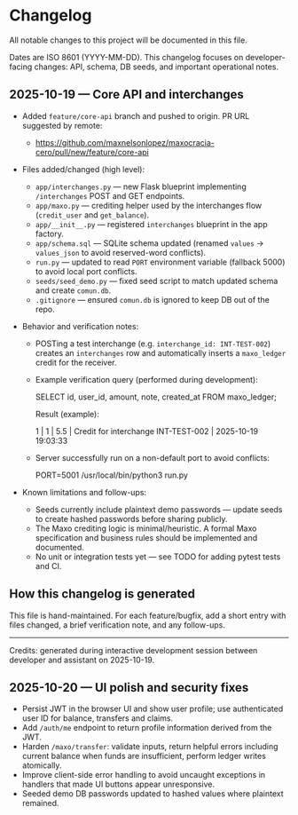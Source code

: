 # Changelog

All notable changes to this project will be documented in this file.

Dates are ISO 8601 (YYYY-MM-DD). This changelog focuses on developer-facing changes: API, schema, DB seeds, and important operational notes.

## 2025-10-19 — Core API and interchanges

- Added `feature/core-api` branch and pushed to origin. PR URL suggested by remote:

  - https://github.com/maxnelsonlopez/maxocracia-cero/pull/new/feature/core-api

- Files added/changed (high level):

  - `app/interchanges.py` — new Flask blueprint implementing `/interchanges` POST and GET endpoints.
  - `app/maxo.py` — crediting helper used by the interchanges flow (`credit_user` and `get_balance`).
  - `app/__init__.py` — registered `interchanges` blueprint in the app factory.
  - `app/schema.sql` — SQLite schema updated (renamed `values` -> `values_json` to avoid reserved-word conflicts).
  - `run.py` — updated to read `PORT` environment variable (fallback 5000) to avoid local port conflicts.
  - `seeds/seed_demo.py` — fixed seed script to match updated schema and create `comun.db`.
  - `.gitignore` — ensured `comun.db` is ignored to keep DB out of the repo.

- Behavior and verification notes:

  - POSTing a test interchange (e.g. `interchange_id: INT-TEST-002`) creates an `interchanges` row and automatically inserts a `maxo_ledger` credit for the receiver.
  - Example verification query (performed during development):

    SELECT id, user_id, amount, note, created_at FROM maxo_ledger;

    Result (example):

    1 | 1 | 5.5 | Credit for interchange INT-TEST-002 | 2025-10-19 19:03:33

  - Server successfully run on a non-default port to avoid conflicts:

    PORT=5001 /usr/local/bin/python3 run.py

- Known limitations and follow-ups:
  - Seeds currently include plaintext demo passwords — update seeds to create hashed passwords before sharing publicly.
  - The Maxo crediting logic is minimal/heuristic. A formal Maxo specification and business rules should be implemented and documented.
  - No unit or integration tests yet — see TODO for adding pytest tests and CI.

## How this changelog is generated

This file is hand-maintained. For each feature/bugfix, add a short entry with files changed, a brief verification note, and any follow-ups.

---

Credits: generated during interactive development session between developer and assistant on 2025-10-19.

## 2025-10-20 — UI polish and security fixes

- Persist JWT in the browser UI and show user profile; use authenticated user ID for balance, transfers and claims.
- Add `/auth/me` endpoint to return profile information derived from the JWT.
- Harden `/maxo/transfer`: validate inputs, return helpful errors including current balance when funds are insufficient, perform ledger writes atomically.
- Improve client-side error handling to avoid uncaught exceptions in handlers that made UI buttons appear unresponsive.
- Seeded demo DB passwords updated to hashed values where plaintext remained.

